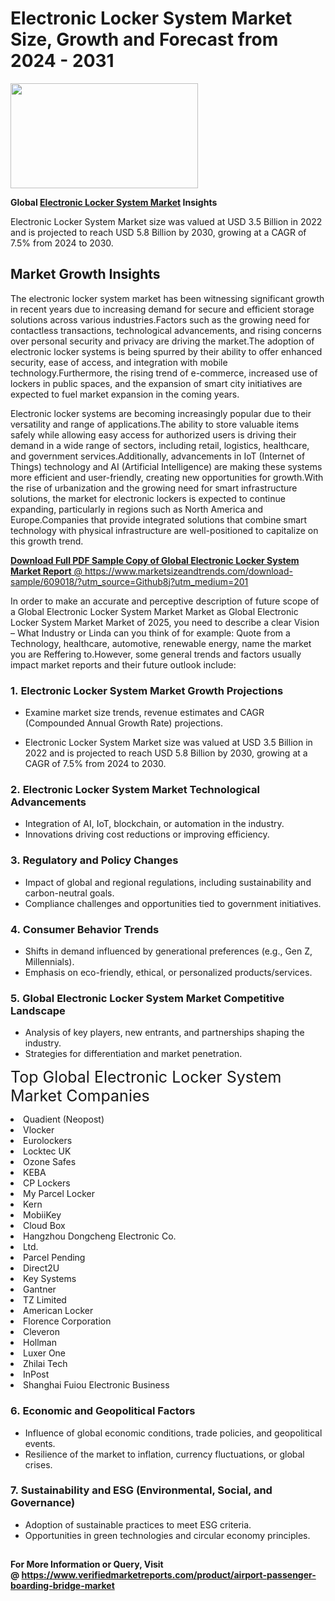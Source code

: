 <H1>Electronic Locker System Market Size, Growth and Forecast from 2024 - 2031</H1><img class="aligncenter size-medium wp-image-584254" src="https://thirdeyenews.in/wp-content/uploads/2024/09/Global-Market-Research-300x168.jpeg" alt="" width="300" height="168" /><p><strong>Global&nbsp;<a href="https://www.marketsizeandtrends.com/download-sample/609018/?utm_source=Github8j?utm_medium=201">Electronic Locker System Market</a> Insights</strong></p><p>Electronic Locker System Market size was valued at USD 3.5 Billion in 2022 and is projected to reach USD 5.8 Billion by 2030, growing at a CAGR of 7.5% from 2024 to 2030.</p><p><h2>Market Growth Insights</h2> <p>The electronic locker system market has been witnessing significant growth in recent years due to increasing demand for secure and efficient storage solutions across various industries.Factors such as the growing need for contactless transactions, technological advancements, and rising concerns over personal security and privacy are driving the market.The adoption of electronic locker systems is being spurred by their ability to offer enhanced security, ease of access, and integration with mobile technology.Furthermore, the rising trend of e-commerce, increased use of lockers in public spaces, and the expansion of smart city initiatives are expected to fuel market expansion in the coming years.</p> <p><a href="#"></a></p> <p>Electronic locker systems are becoming increasingly popular due to their versatility and range of applications.The ability to store valuable items safely while allowing easy access for authorized users is driving their demand in a wide range of sectors, including retail, logistics, healthcare, and government services.Additionally, advancements in IoT (Internet of Things) technology and AI (Artificial Intelligence) are making these systems more efficient and user-friendly, creating new opportunities for growth.With the rise of urbanization and the growing need for smart infrastructure solutions, the market for electronic lockers is expected to continue expanding, particularly in regions such as North America and Europe.Companies that provide integrated solutions that combine smart technology with physical infrastructure are well-positioned to capitalize on this growth trend.<p><a href="#"></p><p><span class=""><strong>Download Full PDF Sample Copy of Global Electronic Locker System Market Report</strong> @ <a href="https://www.marketsizeandtrends.com/download-sample/609018/?utm_source=Github8j?utm_medium=201" target="_blank">https://www.marketsizeandtrends.com/download-sample/609018/?utm_source=Github8j?utm_medium=201</a></span></p><p>In order to make an accurate and perceptive description of future scope of a Global&nbsp;Electronic Locker System Market Market as Global&nbsp;Electronic Locker System Market Market of 2025, you need to describe a clear Vision &ndash; What Industry or Linda can you think of for example: Quote from a Technology, healthcare, automotive, renewable energy, name the market you are Reffering to.However, some general trends and factors usually impact market reports and their future outlook include:</p><h3>1.&nbsp;<strong>Electronic Locker System Market Growth Projections</strong></h3><ul><li>Examine market size trends, revenue estimates and CAGR (Compounded Annual Growth Rate) projections.</li><li><p>Electronic Locker System Market size was valued at USD 3.5 Billion in 2022 and is projected to reach USD 5.8 Billion by 2030, growing at a CAGR of 7.5% from 2024 to 2030.</p></li></ul><h3>2.&nbsp;<strong>Electronic Locker System Market Technological Advancements</strong></h3><ul><li>Integration of AI, IoT, blockchain, or automation in the industry.</li><li>Innovations driving cost reductions or improving efficiency.</li></ul><h3>3.&nbsp;<strong>Regulatory and Policy Changes</strong></h3><ul><li>Impact of global and regional regulations, including sustainability and carbon-neutral goals.</li><li>Compliance challenges and opportunities tied to government initiatives.</li></ul><h3>4.&nbsp;<strong>Consumer Behavior Trends</strong></h3><ul><li>Shifts in demand influenced by generational preferences (e.g., Gen Z, Millennials).</li><li>Emphasis on eco-friendly, ethical, or personalized products/services.</li></ul><h3>5.&nbsp;<strong>Global Electronic Locker System Market Competitive Landscape</strong></h3><ul><li>Analysis of key players, new entrants, and partnerships shaping the industry.</li><li>Strategies for differentiation and market penetration.</li></ul><p data-pm-slice="1 1 []"><span style="color: inherit; font-family: inherit; font-size: 25px;">Top Global Electronic Locker System Market Companies</span></p><div class="" data-test-id=""><p><li>Quadient (Neopost)</li><li> Vlocker</li><li> Eurolockers</li><li> Locktec UK</li><li> Ozone Safes</li><li> KEBA</li><li> CP Lockers</li><li> My Parcel Locker</li><li> Kern</li><li> MobiiKey</li><li> Cloud Box</li><li> Hangzhou Dongcheng Electronic Co.</li><li> Ltd.</li><li> Parcel Pending</li><li> Direct2U</li><li> Key Systems</li><li> Gantner</li><li> TZ Limited</li><li> American Locker</li><li> Florence Corporation</li><li> Cleveron</li><li> Hollman</li><li> Luxer One</li><li> Zhilai Tech</li><li> InPost</li><li> Shanghai Fuiou Electronic Business</li></p></div><h3>6.&nbsp;<strong>Economic and Geopolitical Factors</strong></h3><ul><li>Influence of global economic conditions, trade policies, and geopolitical events.</li><li>Resilience of the market to inflation, currency fluctuations, or global crises.</li></ul><h3>7.&nbsp;<strong>Sustainability and ESG (Environmental, Social, and Governance)</strong></h3><ul><li>Adoption of sustainable practices to meet ESG criteria.</li><li>Opportunities in green technologies and circular economy principles.</li></ul><h2><strong style="font-size: 14px;">For More Information or Query, Visit @&nbsp;</strong><a style="background-color: #ffffff; font-size: 14px;" href="https://www.marketsizeandtrends.com/report/electronic-locker-system-market/" target="_blank">https://www.verifiedmarketreports.com/product/airport-passenger-boarding-bridge-market</a></h2>